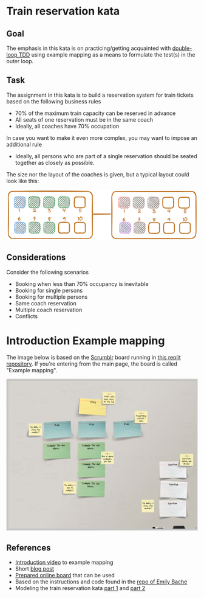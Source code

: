 # Train reservation kata

## Goal

The emphasis in this kata is on practicing/getting acquainted with 
[double-loop TDD](https://sammancoaching.org/learning_hours/bdd/double_loop_tdd.html)
using example mapping as a means to formulate the test(s) in the outer loop.

## Task

The assignment in this kata is to build a reservation system for
train tickets based on the following business rules

- 70% of the maximum train capacity can be reserved in advance
- All seats of one reservation must be in the same coach
- Ideally, all coaches have 70% occupation

In case you want to make it even more complex, you may want
to impose an additional rule

- Ideally, all persons who are part of a single reservation
  should be seated together as closely as possible.

The size nor the layout of the coaches is given, but a typical layout
could look like this:

![Sample configuration](./images/train-reservation-kata.png)

## Considerations

Consider the following scenarios

- Booking when less than 70% occupancy is inevitable
- Booking for single persons
- Booking for multiple persons
- Same coach reservation
- Multiple coach reservation
- Conflicts

# Introduction Example mapping

The image below is based on the [Scrumblr](http://scrumblr.ca/) board running in 
[this replit repository](https://scrumblr.zwh.repl.co/Example%20mapping). 
If you're entering from the main page, the board is called "Example mapping".

![Example mapping](./images/example-mapping.png)


## References

- [Introduction video](https://www.youtube.com/watch?v=VwvrGfWmG_U) to example mapping
- Short [blog post](https://cucumber.io/blog/bdd/example-mapping-introduction/)
- [Prepared online board](https://scrumblr.zwh.repl.co/Example%20mapping) that can be used
- Based on the instructions and code found in the [repo of Emily Bache](https://github.com/emilybache/KataTrainReservation/tree/master#readme)
- Modeling the train reservation kata
  [part 1](https://sadraskol.com/posts/modeling-the-train-reservation-kata-part-1/) and
  [part 2](https://sadraskol.com/posts/modeling-the-train-reservation-kata-part-2/)
